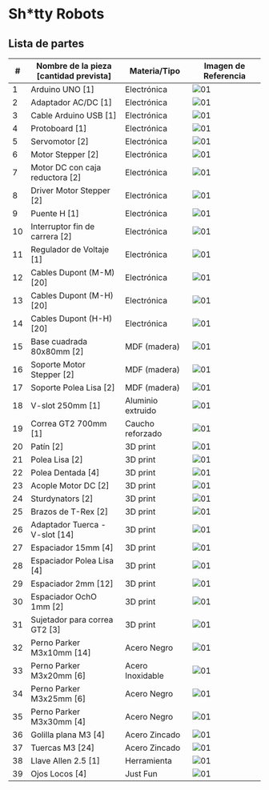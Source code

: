 # Sh*tty Robots


## Lista de partes
| #  | Nombre de la pieza<br>\[cantidad prevista\] | Materia/Tipo      |  Imagen de Referencia  |
| -- | ------------------------------------------- | ----------------- | -- |
| 1  | Arduino UNO \[1\]                           | Electrónica       | ![01](img/01.png)|
| 2  | Adaptador AC/DC \[1\]                       | Electrónica       | ![01](img/01.png)|
| 3  | Cable Arduino USB \[1\]                     | Electrónica       | ![01](img/01.png)|
| 4  | Protoboard \[1\]                            | Electrónica       | ![01](img/01.png)|
| 5  | Servomotor \[2\]                            | Electrónica       | ![01](img/01.png)|
| 6  | Motor Stepper \[2\]                         | Electrónica       | ![01](img/01.png)|
| 7  | Motor DC con caja reductora \[2\]           | Electrónica       | ![01](img/01.png)|
| 8  | Driver Motor Stepper \[2\]                  | Electrónica       | ![01](img/01.png)|
| 9  | Puente H \[1\]                              | Electrónica       | ![01](img/01.png)|
| 10 | Interruptor fin de carrera \[2\]            | Electrónica       | ![01](img/01.png)|
| 11 | Regulador de Voltaje \[1\]                  | Electrónica       | ![01](img/01.png)|
| 12 | Cables Dupont (M-M) \[20\]                  | Electrónica       | ![01](img/01.png)|
| 13 | Cables Dupont (M-H) \[20\]                  | Electrónica       | ![01](img/01.png)|
| 14 | Cables Dupont (H-H) \[20\]                  | Electrónica       | ![01](img/01.png)|
| 15 | Base cuadrada 80x80mm \[2\]                 | MDF (madera)      | ![01](img/01.png)|
| 16 | Soporte Motor Stepper \[2\]                 | MDF (madera)      | ![01](img/01.png)|
| 17 | Soporte Polea Lisa \[2\]                    | MDF (madera)      | ![01](img/01.png)|
| 18 | V-slot 250mm \[1\]                          | Aluminio extruido | ![01](img/01.png)|
| 19 | Correa GT2 700mm \[1\]                      | Caucho reforzado  | ![01](img/01.png)|
| 20 | Patín \[2\]                                 | 3D print          | ![01](img/01.png)|
| 21 | Polea Lisa \[2\]                            | 3D print          | ![01](img/01.png)|
| 22 | Polea Dentada \[4\]                         | 3D print          | ![01](img/01.png)|
| 23 | Acople Motor DC \[2\]                       | 3D print          | ![01](img/01.png)|
| 24 | Sturdynators \[2\]                          | 3D print          | ![01](img/01.png)|
| 25 | Brazos de T-Rex \[2\]                       | 3D print          | ![01](img/01.png)|
| 26 | Adaptador Tuerca - V-slot \[14\]            | 3D print          | ![01](img/01.png)|
| 27 | Espaciador 15mm \[4\]                       | 3D print          | ![01](img/01.png)|
| 28 | Espaciador Polea Lisa \[4\]                 | 3D print          | ![01](img/01.png)|
| 29 | Espaciador 2mm \[12\]                       | 3D print          | ![01](img/01.png)|
| 30 | Espaciador OchO 1mm \[2\]                   | 3D print          | ![01](img/01.png)|
| 31 | Sujetador para correa GT2 \[3\]             | 3D print          | ![01](img/01.png)|
| 32 | Perno Parker M3x10mm \[14\]                 | Acero Negro       | ![01](img/01.png)|
| 33 | Perno Parker M3x20mm \[6\]                  | Acero Inoxidable  | ![01](img/01.png)|
| 34 | Perno Parker M3x25mm \[6\]                  | Acero Negro       | ![01](img/01.png)|
| 35 | Perno Parker M3x30mm \[4\]                  | Acero Negro       | ![01](img/01.png)|
| 36 | Golilla plana M3 \[4\]                      | Acero Zincado     | ![01](img/01.png)|
| 37 | Tuercas M3 \[24\]                           | Acero Zincado     | ![01](img/01.png)|
| 38 | Llave Allen 2.5 \[1\]                       | Herramienta       | ![01](img/01.png)|
| 39 | Ojos Locos \[4\]                            | Just Fun          | ![01](img/01.png)|
